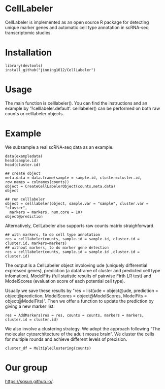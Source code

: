 # CellLabeler
CellLabeler is implemented as an open source R package for detecting unique marker genes and automatic cell type annotation in  scRNA-seq transcriptomic studies. 

# Installation
```{r}
library(devtools)
install_github("jinning1012/CellLabeler")
```
# Usage
The main function is celllabeler(). You can find the instructions and an example by '?celllabeler.default'. celllabeler() can be performed on both raw counts or celllabeler objects. 

# Example
We subsample a real scRNA-seq data as an example. 
```{r}
data(exampledata)
head(sample.id)
head(cluster.id)

## create object
meta.data = data.frame(sample = sample.id, cluster=cluster.id, row.names = colnames(counts))
object = CreateCellLabelerObject(counts,meta.data)
object

## run celllabeler
object = celllabeler(object, sample.var = "sample", cluster.var = "cluster",
  markers = markers, num.core = 10)
object@prediction
```
Alternatively, CellLabeler also supports raw counts matrix straighforward.
```{r}
## with markers, to do cell type annotation
res = celllabeler(counts, sample.id = sample.id, cluster.id = cluster.id, markers=markers)
## without markers, to do marker gene detection
res = celllabeler(counts, sample.id = sample.id ,cluster.id = cluster.id)
```
The output is a CellLabeler object involoving ude (uniquely differential expressed genes), prediction (a dataframe of cluster and predicted cell type infomation), ModelFits (full statistic results of pairwise Firth LR test) and ModelScores (evaluation score of each potential cell type).

Usually we save these results by "res = list(ude = object@ude, prediction = object@prediction, ModelScores = object@ModelScores, ModelFits = object@ModelFits)". Then we offer a function to update the prediction by giving a new marker list.

```{r}
res = AddMarkers(res = res, counts = counts, markers = markers, cluster.id = cluster.id)
```

We also involve a clustering strategy. We adopt the approach following “The molecular cytoarchitecture of the adult mouse brain”. We cluster the cells for multiple rounds and achieve different levels of precision.
```{r}
cluster_df = MultipleClustering(counts)
```


# Our group
https://sqsun.github.io/.
